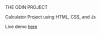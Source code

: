 THE ODIN PROJECT

Calculator Project using HTML, CSS, and Js

Live demo [here](https://catanman-eng.github.io/Calcuator/)